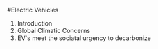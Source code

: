 #Electric Vehicles
1. Introduction 
2. Global Climatic Concerns
3. EV's meet the sociatal urgency to decarbonize




